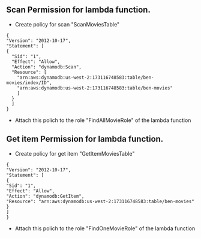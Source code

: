## Scan Permission for lambda function.
- Create policy for scan "ScanMoviesTable"
```
{
"Version": "2012-10-17",
"Statement": [
{
  "Sid": "1",
  "Effect": "Allow",
  "Action": "dynamodb:Scan",
  "Resource": [
    "arn:aws:dynamodb:us-west-2:173116748583:table/ben-movies/index/ID",
    "arn:aws:dynamodb:us-west-2:173116748583:table/ben-movies"
    ]
  }
  ]
}
```
- Attach this polich to the role "FindAllMovieRole" of the lambda function


## Get item Permission for lambda function.
- Create policy for get item "GetItemMoviesTable"
```
{
"Version": "2012-10-17",
"Statement": [
{
"Sid": "1",
"Effect": "Allow",
"Action": "dynamodb:GetItem",
"Resource": "arn:aws:dynamodb:us-west-2:173116748583:table/ben-movies"
}
]
}
```
- Attach this polich to the role "FindOneMovieRole" of the lambda function 
